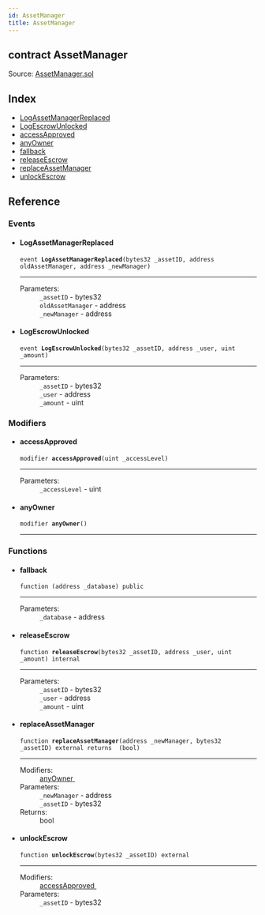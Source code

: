 ```yaml
---
id: AssetManager
title: AssetManager
---
```


<div class="contract-doc"><div class="contract"><h2 class="contract-header"><span class="contract-kind">contract</span> AssetManager</h2><div class="source">Source: <a href="https://github.com/MyBitFoundation/MyBit/blob/v1.0.0/contracts/AssetManager.sol" target="_blank">AssetManager.sol</a></div></div><div class="index"><h2>Index</h2><ul><li><a href="AssetManager.html#LogAssetManagerReplaced">LogAssetManagerReplaced</a></li><li><a href="AssetManager.html#LogEscrowUnlocked">LogEscrowUnlocked</a></li><li><a href="AssetManager.html#accessApproved">accessApproved</a></li><li><a href="AssetManager.html#anyOwner">anyOwner</a></li><li><a href="AssetManager.html#">fallback</a></li><li><a href="AssetManager.html#releaseEscrow">releaseEscrow</a></li><li><a href="AssetManager.html#replaceAssetManager">replaceAssetManager</a></li><li><a href="AssetManager.html#unlockEscrow">unlockEscrow</a></li></ul></div><div class="reference"><h2>Reference</h2><div class="events"><h3>Events</h3><ul><li><div class="item event"><span id="LogAssetManagerReplaced" class="anchor-marker"></span><h4 class="name">LogAssetManagerReplaced</h4><div class="body"><code class="signature">event <strong>LogAssetManagerReplaced</strong><span>(bytes32 _assetID, address oldAssetManager, address _newManager) </span></code><hr/><dl><dt><span class="label-parameters">Parameters:</span></dt><dd><div><code>_assetID</code> - bytes32</div><div><code>oldAssetManager</code> - address</div><div><code>_newManager</code> - address</div></dd></dl></div></div></li><li><div class="item event"><span id="LogEscrowUnlocked" class="anchor-marker"></span><h4 class="name">LogEscrowUnlocked</h4><div class="body"><code class="signature">event <strong>LogEscrowUnlocked</strong><span>(bytes32 _assetID, address _user, uint _amount) </span></code><hr/><dl><dt><span class="label-parameters">Parameters:</span></dt><dd><div><code>_assetID</code> - bytes32</div><div><code>_user</code> - address</div><div><code>_amount</code> - uint</div></dd></dl></div></div></li></ul></div><div class="modifiers"><h3>Modifiers</h3><ul><li><div class="item modifier"><span id="accessApproved" class="anchor-marker"></span><h4 class="name">accessApproved</h4><div class="body"><code class="signature">modifier <strong>accessApproved</strong><span>(uint _accessLevel) </span></code><hr/><dl><dt><span class="label-parameters">Parameters:</span></dt><dd><div><code>_accessLevel</code> - uint</div></dd></dl></div></div></li><li><div class="item modifier"><span id="anyOwner" class="anchor-marker"></span><h4 class="name">anyOwner</h4><div class="body"><code class="signature">modifier <strong>anyOwner</strong><span>() </span></code><hr/></div></div></li></ul></div><div class="functions"><h3>Functions</h3><ul><li><div class="item function"><span id="fallback" class="anchor-marker"></span><h4 class="name">fallback</h4><div class="body"><code class="signature">function <strong></strong><span>(address _database) </span><span>public </span></code><hr/><dl><dt><span class="label-parameters">Parameters:</span></dt><dd><div><code>_database</code> - address</div></dd></dl></div></div></li><li><div class="item function"><span id="releaseEscrow" class="anchor-marker"></span><h4 class="name">releaseEscrow</h4><div class="body"><code class="signature">function <strong>releaseEscrow</strong><span>(bytes32 _assetID, address _user, uint _amount) </span><span>internal </span></code><hr/><dl><dt><span class="label-parameters">Parameters:</span></dt><dd><div><code>_assetID</code> - bytes32</div><div><code>_user</code> - address</div><div><code>_amount</code> - uint</div></dd></dl></div></div></li><li><div class="item function"><span id="replaceAssetManager" class="anchor-marker"></span><h4 class="name">replaceAssetManager</h4><div class="body"><code class="signature">function <strong>replaceAssetManager</strong><span>(address _newManager, bytes32 _assetID) </span><span>external </span><span>returns  (bool) </span></code><hr/><dl><dt><span class="label-modifiers">Modifiers:</span></dt><dd><a href="AssetManager.html#anyOwner">anyOwner </a></dd><dt><span class="label-parameters">Parameters:</span></dt><dd><div><code>_newManager</code> - address</div><div><code>_assetID</code> - bytes32</div></dd><dt><span class="label-return">Returns:</span></dt><dd>bool</dd></dl></div></div></li><li><div class="item function"><span id="unlockEscrow" class="anchor-marker"></span><h4 class="name">unlockEscrow</h4><div class="body"><code class="signature">function <strong>unlockEscrow</strong><span>(bytes32 _assetID) </span><span>external </span></code><hr/><dl><dt><span class="label-modifiers">Modifiers:</span></dt><dd><a href="AssetManager.html#accessApproved">accessApproved </a></dd><dt><span class="label-parameters">Parameters:</span></dt><dd><div><code>_assetID</code> - bytes32</div></dd></dl></div></div></li></ul></div></div></div>
